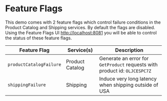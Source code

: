 # Feature Flags

This demo comes with 2 feature flags which control failure conditions in the
Product Catalog and Shipping services. By default the flags are disabled. Using
the Feature Flags UI <http://localhost:8081> you will be able to control the
status of these feature flags.

| Feature Flag            | Service(s)      | Description                                                               |
|-------------------------|-----------------|---------------------------------------------------------------------------|
| `productCatalogFailure` | Product Catalog | Generate an error for `GetProduct` requests with product id: `OLJCESPC7Z` |
| `shippingFailure`       | Shipping        | Induce very long latency when shipping outside of USA                     |
